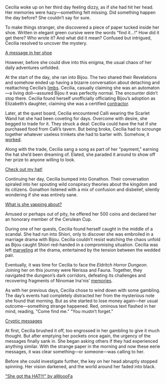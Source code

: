 <!-- title: Cecilia Immergreen -->
<!-- status: Alive -->

Cecilia woke up on her third day feeling dizzy, as if she had hit her head. Her memories were hazy—something felt missing. Did something happen the day before? She couldn’t say for sure.

To make things stranger, she discovered a piece of paper tucked inside her shoe. Written in elegant green cursive were the words "find it...!" How did it get there? Who wrote it? And what did it mean? Confused but intrigued, Cecilia resolved to uncover the mystery.

[A message in her shoe](#embed:https://www.youtube.com/live/-QKg8Fau9GM?t=370)

However, before she could dive into this enigma, the usual chaos of her daily adventures unfolded.

At the start of the day, she ran into Bijou. The two shared their Revelations and somehow ended up having a bizarre conversation about detaching and reattaching Cecilia’s [limbs](https://www.youtube.com/live/-QKg8Fau9GM?feature=shared&t=1764). Cecilia, casually claiming she was an automaton—a living doll—assured Bijou it was perfectly normal. The encounter didn’t stop there. Cecilia found herself unofficially officiating Bijou’s adoption as Elizabeth’s daughter, claiming she was a certified [contractor](https://www.youtube.com/live/-QKg8Fau9GM?feature=shared&t=1910).

Later, at the quest board, Cecilia encountered Calli wearing the Scarlet Wand hat she had been coveting for days. Overcome with desire, she begged to trade for it. They struck a deal: Cecilia could have the hat if she purchased food from Calli’s tavern. But being broke, Cecilia had to scrounge together whatever useless trinkets she had to barter with. Somehow, it [worked](https://www.youtube.com/live/-QKg8Fau9GM?feature=shared&t=3020).

Along with the trade, Cecilia sang a song as part of her "payment," earning the hat she’d been dreaming of. Elated, she paraded it around to show off her prize to anyone willing to look.

[Check out my hat!](#embed:https://www.youtube.com/embed/-QKg8Fau9GM?si=7nMEbH-xj6IwR06k&start=3350)

Continuing her day, Cecilia bumped into Gonathon. Their conversation spiraled into her spouting wild conspiracy theories about the kingdom and its citizens. Gonathon listened with a mix of confusion and disbelief, silently wondering if she was entirely sane.

[What is she yapping about?](#embed:https://www.youtube.com/live/-QKg8Fau9GM?feature=shared&t=3869)

Amused or perhaps out of pity, he offered her 500 coins and declared her an honorary member of the Cerulean Cup.

During one of her quests, Cecilia found herself caught in the middle of a scandal. She had run into Shiori, only to discover she was embroiled in a marriage drama with Bijou. Cecilia couldn’t resist watching the chaos unfold as Bijou caught Shiori red-handed in a compromising situation. Cecilia was left [marveling](https://www.youtube.com/live/-QKg8Fau9GM?feature=shared&t=5886) at the drama, entertained by the tension between the wedded pair.

Eventually, it was time for Cecilia to face the _Eldritch Horror Dungeon_. Joining her on this journey were Nerissa and Fauna. Together, they navigated the dungeon’s dark corridors, defeating its challenges and recovering fragments of Ninomae Ina'nis’ [memories](https://www.youtube.com/live/-QKg8Fau9GM?feature=shared&t=7361).

As with her previous days, Cecilia chose to wind down with some gambling. The day’s events had completely distracted her from the mysterious note she found that morning. But as she started to lose money again—her usual outcome—something strange happened. Red, ominous text flashed in her mind, reading, "Come find me."
"You mustn’t forget."

[Cryptic messages](#embed:https://www.youtube.com/live/-QKg8Fau9GM?t=8195)

At first, Cecilia brushed it off, too engrossed in her gambling to give it much thought. But after emptying her pockets once again, the urgency of the messages finally sank in. She began asking others if they had experienced anything similar. With the strange paper in the morning and now these eerie messages, it was clear something—or someone—was calling to her.

Before she could investigate further, the key on her head abruptly stopped spinning. Her vision darkened, and the world around her faded into black.

["She got tha HAT!!!" by aWoooFa](https://x.com/Awooofa/status/1831049705700413843)